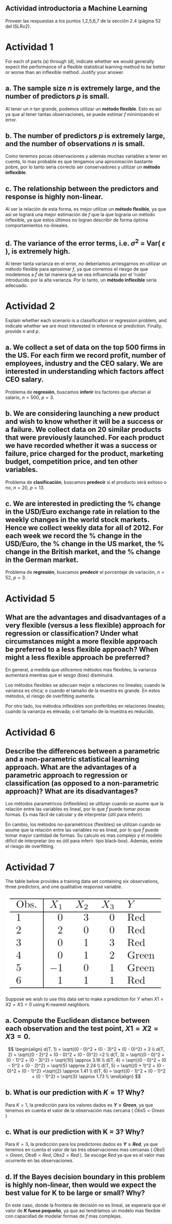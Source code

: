 Actividad introductoria a Machine Learning
---
Proveer las respuestas a los puntos 1,2,5,6,7 de la sección 2.4 (página 52 del ISLRv2).

# Actividad 1
For each of parts (a) through (d), indicate whether we would generally expect the performance of a flexible statistical learning method to be better or worse than an inflexible method. Justify your answer.

## a. The sample size $n$ is extremely large, and the number of predictors $p$ is small.
	
Al tener un $n$ tan grande, podemos utilizar un **método flexible**. Esto es así ya que al tener tantas observaciones, se puede estimar $f$ minimizando el error.

## b. The number of predictors $p$ is extremely large, and the number of observations $n$ is small.
	
Como tenemos pocas observaciones y además muchas variables a tener en cuenta, lo mas probable es que tengamos una aproximación bastante pobre, por lo tanto seria correcto ser conservadores y utilizar un **método inflexible**.

## c. The relationship between the predictors and response is highly non-linear.
	
Al ser la relación de esta forma, es mejor utilizar un **método flexible**, ya que así se logrará una mejor estimación de $f$ que la que lograría un método inflexible, ya que estos últimos no logran describir de forma óptima comportamientos no-lineales.

## d. The variance of the error terms, i.e. $σ^2$ = Var( $\epsilon$ ), is extremely high.
	
Al tener tanta varianza en el error, no deberíamos arriesgarnos en utilizar un método flexible para aproximar $f$, ya que corremos el riesgo de que modelemos a $\hat{f}$ de tal manera que se vea influenciada por el 'ruido' introducido por la alta varianza. Por lo tanto, un **método inflexible** seria adecuado.

# Actividad 2
Explain whether each scenario is a classification or regression problem, and indicate whether we are most interested in inference or prediction. Finally, provide $n$ and $p$.

## a. We collect a set of data on the top 500 firms in the US. For each firm we record profit, number of employees, industry and the CEO salary. We are interested in understanding which factors affect CEO salary.

Problema de **regresión**, buscamos **inferir** los factores que afectan al salario, $n=500$, $p=3$.

## b. We are considering launching a new product and wish to know whether it will be a success or a failure. We collect data on 20 similar products that were previously launched. For each product we have recorded whether it was a success or failure, price charged for the product, marketing budget, competition price, and ten other variables.

Problema de **clasificación**, buscamos **predecir** si el producto será exitoso o no, $n=20$, $p=13$.

## c. We are interested in predicting the % change in the USD/Euro exchange rate in relation to the weekly changes in the world stock markets. Hence we collect weekly data for all of 2012. For each week we record the % change in the USD/Euro, the % change in the US market, the % change in the British market, and the % change in the German market.

Problema de **regresión**, buscamos **predecir** el porcentaje de variación, $n=52$, $p=3$.

# Actividad 5
## What are the advantages and disadvantages of a very flexible (versus a less flexible) approach for regression or classification? Under what circumstances might a more flexible approach be preferred to a less flexible approach? When might a less flexible approach be preferred?

En general, a medida que utilicemos métodos mas flexibles, la varianza aumentará mientras que el sesgo (bias) disminuirá.

Los métodos flexibles se adecuan mejor a relaciones no lineales; cuando la varianza es chica; o cuando el tamaño de la muestra es grande. En estos métodos, el riesgo de overfitting aumenta.

Por otro lado, los métodos inflexibles son preferibles en relaciones lineales; cuando la varianza es elevada; o el tamaño de la muestra es reducido.

# Actividad 6
## Describe the differences between a parametric and a non-parametric statistical learning approach. What are the advantages of a parametric approach to regression or classification (as opposed to a non-parametric approach)? What are its disadvantages?

Los métodos parametricos (inflexibles) se utilizan cuando se asume que la relación entre las variables es lineal, por lo que $\hat{f}$ puede tomar pocas formas. Es mas fácil de calcular y de interpretar (útil para inferir).

En cambio, los métodos no-paramétricos (flexibles) se utilizan cuando se asume que la relación entre las variables no es lineal, por lo que $\hat{f}$ puede tomar mayor cantidad de formas. Su calculo es mas complejo y el modelo difícil de interpretar (no es útil para inferir. tipo black-box). Además, existe el riesgo de overfitting.

# Actividad 7
The table below provides a training data set containing six observations, three predictors, and one qualitative response variable.

![figE2A7](./attachments/figE2A7.png)

Suppose we wish to use this data set to make a prediction for $Y$ when $X1 = X2 = X3 = 0$ using K-nearest neighbors.

## a. Compute the Euclidean distance between each observation and the test point, $X1 = X2 = X3 = 0$.

$$
\begin{align}
d(T, 1) = \sqrt{(0 - 0)^2 + (0 - 3)^2 + (0 - 0)^2} = 3 \\
d(T, 2) = \sqrt{(0 - 2)^2 + (0 - 0)^2 + (0 - 0)^2} =2 \\
d(T, 3) = \sqrt{(0 - 0)^2 + (0 - 1)^2 + (0 - 3)^2} = \sqrt{10} \approx 3.16 \\
d(T, 4) = \sqrt{(0 - 0)^2 + (0 - 1)^2 + (0 - 2)^2} = \sqrt{5} \approx 2.24 \\
d(T, 5) = \sqrt{(0 + 1)^2 + (0 - 0)^2 + (0 - 1)^2} =\sqrt{2} \approx 1.41 \\
d(T, 6) = \sqrt{(0 - 1)^2 + (0 - 1)^2 + (0 - 1)^2} = \sqrt{3} \approx 1.73 \\
\end{align}
$$

## b. What is our prediction with $K = 1$? Why?

Para $K = 1$, la predicción para los valores dados es **$Y = Green$**, ya que tenemos en cuenta el valor de la observación mas cercana ( $Obs5=Green$ )

## c. What is our prediction with K = 3? Why?

Para $K = 3$, la predicción para los predictores dados es **$Y = Red$**, ya que tenemos en cuenta el valor de las tres observaciones mas cercanas ( $Obs5=Green$, $Obs6=Red$, $Obs2=Red$ ). Se escoge $Red$ ya que es el valor mas ocurrente en las observaciones.

## d. If the Bayes decision boundary in this problem is highly non-linear, then would we expect the best value for K to be large or small? Why?

En este caso, donde la frontera de decisión no es lineal, se esperaría que el valor de **$K$ fuese pequeño**, ya que así tendríamos un modelo mas flexible con capacidad de modelar formas de $f$ mas complejas.
